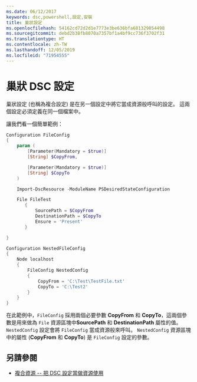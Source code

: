 ```yaml
---
ms.date: 06/12/2017
keywords: dsc,powershell,設定,安裝
title: 巢狀設定
ms.openlocfilehash: 54162cd72d2d1e7773e3be636bfa681329854498
ms.sourcegitcommit: debd2b38fb8070a7357bf1a4bf9cc736f3702f31
ms.translationtype: HT
ms.contentlocale: zh-TW
ms.lasthandoff: 12/05/2019
ms.locfileid: "71954555"
---
```

# <a name="nesting-dsc-configurations"></a>巢狀 DSC 設定

巢狀設定 (也稱為複合設定) 是在另一個設定中將它當成資源般呼叫的設定。
這兩個設定必須定義在同一個檔案中。

讓我們看一個簡單範例：

```powershell
Configuration FileConfig
{
    param (
        [Parameter(Mandatory = $true)]
        [String] $CopyFrom,

        [Parameter(Mandatory = $true)]
        [String] $CopyTo
    )

    Import-DscResource -ModuleName PSDesiredStateConfiguration

    File FileTest
       {
           SourcePath = $CopyFrom
           DestinationPath = $CopyTo
           Ensure = 'Present'
       }

}

Configuration NestedFileConfig
{
    Node localhost
    {
        FileConfig NestedConfig
        {
            CopyFrom = 'C:\Test\TestFile.txt'
            CopyTo = 'C:\Test2'
        }
    }
}
```

在此範例中，`FileConfig` 採用兩個必要參數 **CopyFrom** 和 **CopyTo**，這兩個參數是用來做為 `File` 資源區塊中**SourcePath** 和 **DestinationPath** 屬性的值。
`NestedConfig` 設定會將 `FileConfig` 當成資源般來呼叫。
`NestedConfig` 資源區塊中的屬性 (**CopyFrom** 和 **CopyTo**) 是 `FileConfig` 設定的參數。

## <a name="see-also"></a>另請參閱

- [複合資源 -- 把 DSC 設定當做資源使用](../resources/authoringResourceComposite.md)